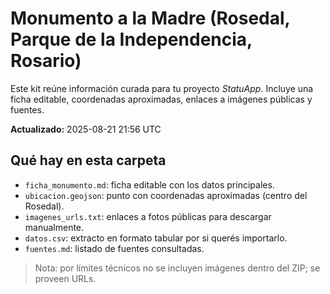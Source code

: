 # Monumento a la Madre (Rosedal, Parque de la Independencia, Rosario)

Este kit reúne información curada para tu proyecto *StatuApp*. Incluye una ficha editable,
coordenadas aproximadas, enlaces a imágenes públicas y fuentes.

**Actualizado:** 2025-08-21 21:56 UTC

## Qué hay en esta carpeta
- `ficha_monumento.md`: ficha editable con los datos principales.
- `ubicacion.geojson`: punto con coordenadas aproximadas (centro del Rosedal).
- `imagenes_urls.txt`: enlaces a fotos públicas para descargar manualmente.
- `datos.csv`: extracto en formato tabular por si querés importarlo.
- `fuentes.md`: listado de fuentes consultadas.

> Nota: por límites técnicos no se incluyen imágenes dentro del ZIP; se proveen URLs.
